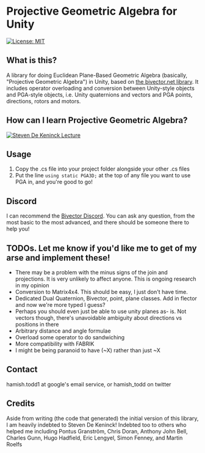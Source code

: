 # Projective Geometric Algebra for Unity

[![License: MIT](https://img.shields.io/badge/License-MIT-blueviolet.svg)](https://opensource.org/licenses/MIT)

## What is this?

A library for doing Euclidean Plane-Based Geometric Algebra (basically, "Projective Geometric Algebra") in Unity, based on [the bivector.net library](https://bivector.net/tools.html). It includes operator overloading and conversion between Unity-style objects and PGA-style objects, i.e. Unity quaternions and vectors and PGA points, directions, rotors and motors.

## How can I learn Projective Geometric Algebra?

[![Steven De Keninck Lecture](https://img.youtube.com/vi/ichOiuBoBoQ/0.jpg)](https://www.youtube.com/watch?v=ichOiuBoBoQ "Steven De Keninck. Dual Quaternions Demystified")

<!-- ## Example
`
//You want something here
` -->

## Usage

1. Copy the .cs file into your project folder alongside your other .cs files
2. Put the line `using static PGA3D;` at the top of any file you want to use PGA in, and you're good to go!

## Discord

I can recommend the [Bivector Discord](https://discord.gg/q3uRnzxG). You can ask any question, from the most basic to the most advanced, and there should be someone there to help you!

## TODOs. Let me know if you'd like me to get of my arse and implement these!

- There may be a problem with the minus signs of the join and projections. It is very unlikely to affect anyone. This is ongoing research in my opinion
- Conversion to Matrix4x4. This should be easy, I just don't have time.
- Dedicated Dual Quaternion, Bivector, point, plane classes. Add in flector and now we're more typed I guess?
- Perhaps you should even just be able to use unity planes as- is. Not vectors though, there's unavoidable ambiguity about directions vs positions in there
- Arbitrary distance and angle formulae
- Overload some operator to do sandwiching
- More compatibility with FABRIK
- I might be being paranoid to have (~X) rather than just ~X

## Contact

hamish.todd1 at google's email service, or hamish_todd on twitter

## Credits

Aside from writing (the code that generated) the initial version of this library, I am heavily indebted to Steven De Keninck! Indebted too to others who helped me including Pontus Granström, Chris Doran, Anthony John Bell, Charles Gunn, Hugo Hadfield, Eric Lengyel, Simon Fenney, and Martin Roelfs